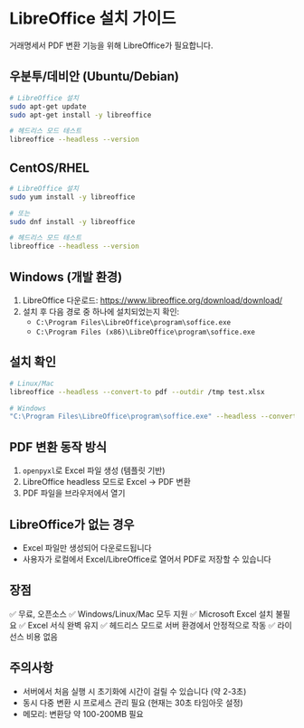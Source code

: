 # LibreOffice 설치 가이드

거래명세서 PDF 변환 기능을 위해 LibreOffice가 필요합니다.

## 우분투/데비안 (Ubuntu/Debian)

```bash
# LibreOffice 설치
sudo apt-get update
sudo apt-get install -y libreoffice

# 헤드리스 모드 테스트
libreoffice --headless --version
```

## CentOS/RHEL

```bash
# LibreOffice 설치
sudo yum install -y libreoffice

# 또는
sudo dnf install -y libreoffice

# 헤드리스 모드 테스트
libreoffice --headless --version
```

## Windows (개발 환경)

1. LibreOffice 다운로드: https://www.libreoffice.org/download/download/
2. 설치 후 다음 경로 중 하나에 설치되었는지 확인:
   - `C:\Program Files\LibreOffice\program\soffice.exe`
   - `C:\Program Files (x86)\LibreOffice\program\soffice.exe`

## 설치 확인

```bash
# Linux/Mac
libreoffice --headless --convert-to pdf --outdir /tmp test.xlsx

# Windows
"C:\Program Files\LibreOffice\program\soffice.exe" --headless --convert-to pdf --outdir C:\temp test.xlsx
```

## PDF 변환 동작 방식

1. `openpyxl`로 Excel 파일 생성 (템플릿 기반)
2. LibreOffice headless 모드로 Excel → PDF 변환
3. PDF 파일을 브라우저에서 열기

## LibreOffice가 없는 경우

- Excel 파일만 생성되어 다운로드됩니다
- 사용자가 로컬에서 Excel/LibreOffice로 열어서 PDF로 저장할 수 있습니다

## 장점

✅ 무료, 오픈소스
✅ Windows/Linux/Mac 모두 지원
✅ Microsoft Excel 설치 불필요
✅ Excel 서식 완벽 유지
✅ 헤드리스 모드로 서버 환경에서 안정적으로 작동
✅ 라이선스 비용 없음

## 주의사항

- 서버에서 처음 실행 시 초기화에 시간이 걸릴 수 있습니다 (약 2-3초)
- 동시 다중 변환 시 프로세스 관리 필요 (현재는 30초 타임아웃 설정)
- 메모리: 변환당 약 100-200MB 필요
